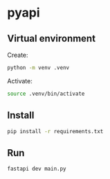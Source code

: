 # pyapi

## Virtual environment

Create:

```sh
python -m venv .venv
```

Activate:

```sh
source .venv/bin/activate
```

## Install

```sh
pip install -r requirements.txt
```

## Run

```sh
fastapi dev main.py
```
